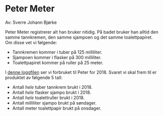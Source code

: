 ﻿# Peter Meter

Av: Sverre Johann Bjørke

Peter Meter registrerer alt han bruker nitidig. På badet bruker han alltid den samme tannkremen, den samme sjampoen og det samme toalettpapiret. Om disse vet vi følgende:

* Tannkremen kommer i tuber på 125 milliliter.
* Sjampoen kommer i flasker på 300 milliliter.
* Toalettpapiret kommer på ruller på 25 meter.

I [denne loggfilen](https://knowit-julekalender.s3.eu-central-1.amazonaws.com/2019-luke10/logg.txt) ser vi forbruket til Peter for 2018. Svaret vi skal frem til er produktet av følgende 5 tall:
* Antall _hele_ tuber tannkrem brukt i 2018.
* Antall _hele_ flasker sjampo brukt i 2018.
* Antall _hele_ toalettruller brukt i 2018.
* Antall milliliter sjampo brukt på søndager.
* Antall meter toalettpapir brukt på onsdager.